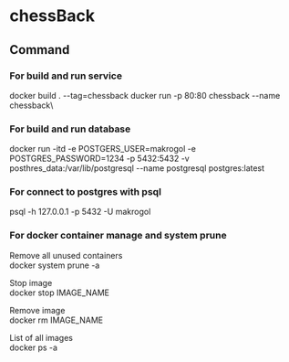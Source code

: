 # chessBack

## Command

### For build and run service
docker build . --tag=chessback
ducker run -p 80:80 chessback  --name chessback\

### For build and run database
docker run -itd -e POSTGERS_USER=makrogol -e POSTGRES_PASSWORD=1234 -p 5432:5432 -v posthres_data:/var/lib/postgresql --name postgresql postgres:latest

### For connect to postgres with psql
psql -h 127.0.0.1 -p 5432 -U makrogol

### For docker container manage and system prune
Remove all unused containers\
docker system prune -a

Stop image\
docker stop IMAGE_NAME

Remove image\
docker rm IMAGE_NAME

List of all images\
docker ps -a

